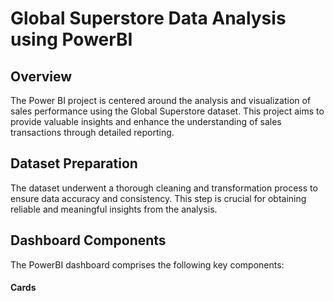 # Global Superstore Data Analysis using PowerBI
## Overview
The Power BI project is centered around the analysis and visualization of sales performance using the Global Superstore dataset. This project aims to provide valuable insights and enhance the understanding of sales transactions through detailed reporting.
## Dataset Preparation
The dataset underwent a thorough cleaning and transformation process to ensure data accuracy and consistency. This step is crucial for obtaining reliable and meaningful insights from the analysis.
## Dashboard Components
The PowerBI dashboard comprises the following key components:
#### Cards
